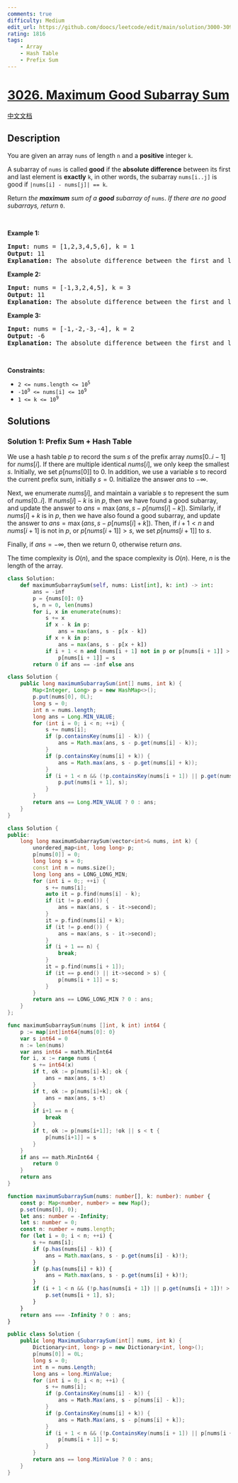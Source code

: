 ```yaml
---
comments: true
difficulty: Medium
edit_url: https://github.com/doocs/leetcode/edit/main/solution/3000-3099/3026.Maximum%20Good%20Subarray%20Sum/README_EN.md
rating: 1816
tags:
    - Array
    - Hash Table
    - Prefix Sum
---
```


# [3026. Maximum Good Subarray Sum](https://leetcode.com/problems/maximum-good-subarray-sum)

[中文文档](/solution/3000-3099/3026.Maximum%20Good%20Subarray%20Sum/README.md)

## Description

<p>You are given an array <code>nums</code> of length <code>n</code> and a <strong>positive</strong> integer <code>k</code>.</p>

<p>A <span data-keyword="subarray-nonempty">subarray</span> of <code>nums</code> is called <strong>good</strong> if the <strong>absolute difference</strong> between its first and last element is <strong>exactly</strong> <code>k</code>, in other words, the subarray <code>nums[i..j]</code> is good if <code>|nums[i] - nums[j]| == k</code>.</p>

<p>Return <em>the <strong>maximum</strong> sum of a <strong>good</strong> subarray of </em><code>nums</code>. <em>If there are no good subarrays</em><em>, return </em><code>0</code>.</p>

<p>&nbsp;</p>
<p><strong class="example">Example 1:</strong></p>

<pre>
<strong>Input:</strong> nums = [1,2,3,4,5,6], k = 1
<strong>Output:</strong> 11
<strong>Explanation:</strong> The absolute difference between the first and last element<!-- notionvc: 2a6d66c9-0149-4294-b267-8be9fe252de9 --> must be 1 for a good subarray. All the good subarrays are: [1,2], [2,3], [3,4], [4,5], and [5,6]. The maximum subarray sum is 11 for the subarray [5,6].
</pre>

<p><strong class="example">Example 2:</strong></p>

<pre>
<strong>Input:</strong> nums = [-1,3,2,4,5], k = 3
<strong>Output:</strong> 11
<strong>Explanation:</strong> The absolute difference between the first and last element<!-- notionvc: 2a6d66c9-0149-4294-b267-8be9fe252de9 --> must be 3 for a good subarray. All the good subarrays are: [-1,3,2], and [2,4,5]. The maximum subarray sum is 11 for the subarray [2,4,5].
</pre>

<p><strong class="example">Example 3:</strong></p>

<pre>
<strong>Input:</strong> nums = [-1,-2,-3,-4], k = 2
<strong>Output:</strong> -6
<strong>Explanation:</strong> The absolute difference between the first and last element<!-- notionvc: 2a6d66c9-0149-4294-b267-8be9fe252de9 --> must be 2 for a good subarray. All the good subarrays are: [-1,-2,-3], and [-2,-3,-4]. The maximum subarray sum is -6 for the subarray [-1,-2,-3].
</pre>

<p>&nbsp;</p>
<p><strong>Constraints:</strong></p>

<ul>
	<li><code>2 &lt;= nums.length &lt;= 10<sup>5</sup></code></li>
	<li><code>-10<sup>9</sup> &lt;= nums[i] &lt;= 10<sup>9</sup></code></li>
	<li><code>1 &lt;= k &lt;= 10<sup>9</sup></code></li>
</ul>

## Solutions

### Solution 1: Prefix Sum + Hash Table

We use a hash table $p$ to record the sum $s$ of the prefix array $nums[0..i-1]$ for $nums[i]$. If there are multiple identical $nums[i]$, we only keep the smallest $s$. Initially, we set $p[nums[0]]$ to $0$. In addition, we use a variable $s$ to record the current prefix sum, initially $s = 0$. Initialize the answer $ans$ to $-\infty$.

Next, we enumerate $nums[i]$, and maintain a variable $s$ to represent the sum of $nums[0..i]$. If $nums[i] - k$ is in $p$, then we have found a good subarray, and update the answer to $ans = \max(ans, s - p[nums[i] - k])$. Similarly, if $nums[i] + k$ is in $p$, then we have also found a good subarray, and update the answer to $ans = \max(ans, s - p[nums[i] + k])$. Then, if $i + 1 \lt n$ and $nums[i + 1]$ is not in $p$, or $p[nums[i + 1]] \gt s$, we set $p[nums[i + 1]]$ to $s$.

Finally, if $ans = -\infty$, then we return $0$, otherwise return $ans$.

The time complexity is $O(n)$, and the space complexity is $O(n)$. Here, $n$ is the length of the array.

<!-- tabs:start -->

```python
class Solution:
    def maximumSubarraySum(self, nums: List[int], k: int) -> int:
        ans = -inf
        p = {nums[0]: 0}
        s, n = 0, len(nums)
        for i, x in enumerate(nums):
            s += x
            if x - k in p:
                ans = max(ans, s - p[x - k])
            if x + k in p:
                ans = max(ans, s - p[x + k])
            if i + 1 < n and (nums[i + 1] not in p or p[nums[i + 1]] > s):
                p[nums[i + 1]] = s
        return 0 if ans == -inf else ans
```

```java
class Solution {
    public long maximumSubarraySum(int[] nums, int k) {
        Map<Integer, Long> p = new HashMap<>();
        p.put(nums[0], 0L);
        long s = 0;
        int n = nums.length;
        long ans = Long.MIN_VALUE;
        for (int i = 0; i < n; ++i) {
            s += nums[i];
            if (p.containsKey(nums[i] - k)) {
                ans = Math.max(ans, s - p.get(nums[i] - k));
            }
            if (p.containsKey(nums[i] + k)) {
                ans = Math.max(ans, s - p.get(nums[i] + k));
            }
            if (i + 1 < n && (!p.containsKey(nums[i + 1]) || p.get(nums[i + 1]) > s)) {
                p.put(nums[i + 1], s);
            }
        }
        return ans == Long.MIN_VALUE ? 0 : ans;
    }
}
```

```cpp
class Solution {
public:
    long long maximumSubarraySum(vector<int>& nums, int k) {
        unordered_map<int, long long> p;
        p[nums[0]] = 0;
        long long s = 0;
        const int n = nums.size();
        long long ans = LONG_LONG_MIN;
        for (int i = 0;; ++i) {
            s += nums[i];
            auto it = p.find(nums[i] - k);
            if (it != p.end()) {
                ans = max(ans, s - it->second);
            }
            it = p.find(nums[i] + k);
            if (it != p.end()) {
                ans = max(ans, s - it->second);
            }
            if (i + 1 == n) {
                break;
            }
            it = p.find(nums[i + 1]);
            if (it == p.end() || it->second > s) {
                p[nums[i + 1]] = s;
            }
        }
        return ans == LONG_LONG_MIN ? 0 : ans;
    }
};
```

```go
func maximumSubarraySum(nums []int, k int) int64 {
	p := map[int]int64{nums[0]: 0}
	var s int64 = 0
	n := len(nums)
	var ans int64 = math.MinInt64
	for i, x := range nums {
		s += int64(x)
		if t, ok := p[nums[i]-k]; ok {
			ans = max(ans, s-t)
		}
		if t, ok := p[nums[i]+k]; ok {
			ans = max(ans, s-t)
		}
		if i+1 == n {
			break
		}
		if t, ok := p[nums[i+1]]; !ok || s < t {
			p[nums[i+1]] = s
		}
	}
	if ans == math.MinInt64 {
		return 0
	}
	return ans
}
```

```ts
function maximumSubarraySum(nums: number[], k: number): number {
    const p: Map<number, number> = new Map();
    p.set(nums[0], 0);
    let ans: number = -Infinity;
    let s: number = 0;
    const n: number = nums.length;
    for (let i = 0; i < n; ++i) {
        s += nums[i];
        if (p.has(nums[i] - k)) {
            ans = Math.max(ans, s - p.get(nums[i] - k)!);
        }
        if (p.has(nums[i] + k)) {
            ans = Math.max(ans, s - p.get(nums[i] + k)!);
        }
        if (i + 1 < n && (!p.has(nums[i + 1]) || p.get(nums[i + 1])! > s)) {
            p.set(nums[i + 1], s);
        }
    }
    return ans === -Infinity ? 0 : ans;
}
```

```cs
public class Solution {
    public long MaximumSubarraySum(int[] nums, int k) {
        Dictionary<int, long> p = new Dictionary<int, long>();
        p[nums[0]] = 0L;
        long s = 0;
        int n = nums.Length;
        long ans = long.MinValue;
        for (int i = 0; i < n; ++i) {
            s += nums[i];
            if (p.ContainsKey(nums[i] - k)) {
                ans = Math.Max(ans, s - p[nums[i] - k]);
            }
            if (p.ContainsKey(nums[i] + k)) {
                ans = Math.Max(ans, s - p[nums[i] + k]);
            }
            if (i + 1 < n && (!p.ContainsKey(nums[i + 1]) || p[nums[i + 1]] > s)) {
                p[nums[i + 1]] = s;
            }
        }
        return ans == long.MinValue ? 0 : ans;
    }
}
```

<!-- tabs:end -->

<!-- end -->

